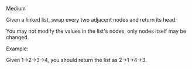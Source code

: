 Medium

Given a linked list, swap every two adjacent nodes and return its head.

You may not modify the values in the list's nodes, only nodes itself may be changed.

 

Example:

Given 1->2->3->4, you should return the list as 2->1->4->3.
